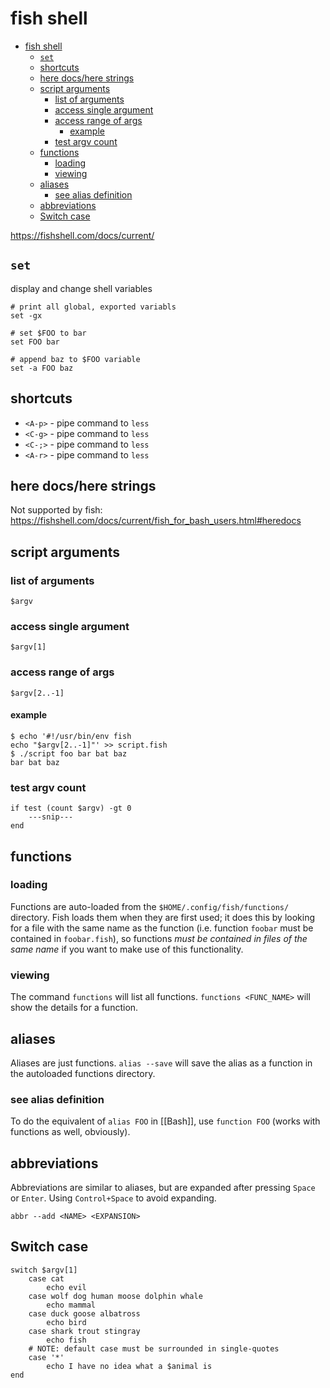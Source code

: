 # fish shell

- [fish shell](#fish-shell)
  - [`set`](#set)
  - [shortcuts](#shortcuts)
  - [here docs/here strings](#here-docshere-strings)
  - [script arguments](#script-arguments)
    - [list of arguments](#list-of-arguments)
    - [access single argument](#access-single-argument)
    - [access range of args](#access-range-of-args)
      - [example](#example)
    - [test argv count](#test-argv-count)
  - [functions](#functions)
    - [loading](#loading)
    - [viewing](#viewing)
  - [aliases](#aliases)
    - [see alias definition](#see-alias-definition)
  - [abbreviations](#abbreviations)
  - [Switch case](#switch-case)

<https://fishshell.com/docs/current/>

## `set`

display and change shell variables

```fish
# print all global, exported variabls
set -gx

# set $FOO to bar
set FOO bar

# append baz to $FOO variable
set -a FOO baz
```

## shortcuts

- `<A-p>` - pipe command to `less`
- `<C-g>` - pipe command to `less`
- `<C-;>` - pipe command to `less`
- `<A-r>` - pipe command to `less`

## here docs/here strings

Not supported by fish: <https://fishshell.com/docs/current/fish_for_bash_users.html#heredocs>

## script arguments

### list of arguments

`$argv`

### access single argument

`$argv[1]`

### access range of args

`$argv[2..-1]`

#### example

```fish
$ echo '#!/usr/bin/env fish
echo "$argv[2..-1]"' >> script.fish
$ ./script foo bar bat baz
bar bat baz
```

### test argv count

```fish
if test (count $argv) -gt 0
    ---snip---
end
```

## functions

### loading

Functions are auto-loaded from the `$HOME/.config/fish/functions/` directory. Fish loads them when they are first used;
it does this by looking for a file with the same name as the function (i.e. function `foobar` must be contained in
`foobar.fish`), so functions _must be contained in files of the same name_ if you want to make use of this functionality.

### viewing

The command `functions` will list all functions. `functions <FUNC_NAME>` will show the details for a function.

## aliases

Aliases are just functions. `alias --save` will save the alias as a function in the autoloaded functions directory.

### see alias definition

To do the equivalent of `alias FOO` in [[Bash]], use `function FOO` (works with functions as well, obviously).

## abbreviations

Abbreviations are similar to aliases, but are expanded after pressing `Space` or `Enter`. Using `Control+Space` to avoid
expanding.

```fish
abbr --add <NAME> <EXPANSION>
```

## Switch case

```fish
switch $argv[1]
    case cat
        echo evil
    case wolf dog human moose dolphin whale
        echo mammal
    case duck goose albatross
        echo bird
    case shark trout stingray
        echo fish
    # NOTE: default case must be surrounded in single-quotes
    case '*'
        echo I have no idea what a $animal is
end
```
